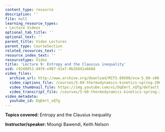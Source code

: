 ```yaml
---
content_type: resource
description: ''
file: null
learning_resource_types:
- Lecture Videos
optional_tab_title: ''
optional_text: ''
parent_title: Video Lectures
parent_type: CourseSection
related_resources_text: ''
resource_index_text: ''
resourcetype: Video
title: 'Lecture 9: Entropy and the Clausius inequality'
uid: c9248051-d4f6-e987-d1e7-8b26841a6b8d
video_files:
  archive_url: http://www.archive.org/download/MIT5.60S08/ocw-5_60-s08-lec09_300k.mp4
  video_captions_file: /courses/5-60-thermodynamics-kinetics-spring-2008/fde6ff70b95f5afca56c3b96922efa41_DqEmrt_xQTg.vtt
  video_thumbnail_file: https://img.youtube.com/vi/DqEmrt_xQTg/default.jpg
  video_transcript_file: /courses/5-60-thermodynamics-kinetics-spring-2008/9d5c3d0aa0c8a8bde1ecd5f6908c5006_DqEmrt_xQTg.pdf
video_metadata:
  youtube_id: DqEmrt_xQTg
---
```


**Topics covered:** Entropy and the Clausius inequality

**Instructor/speaker:** Moungi Bawendi, Keith Nelson